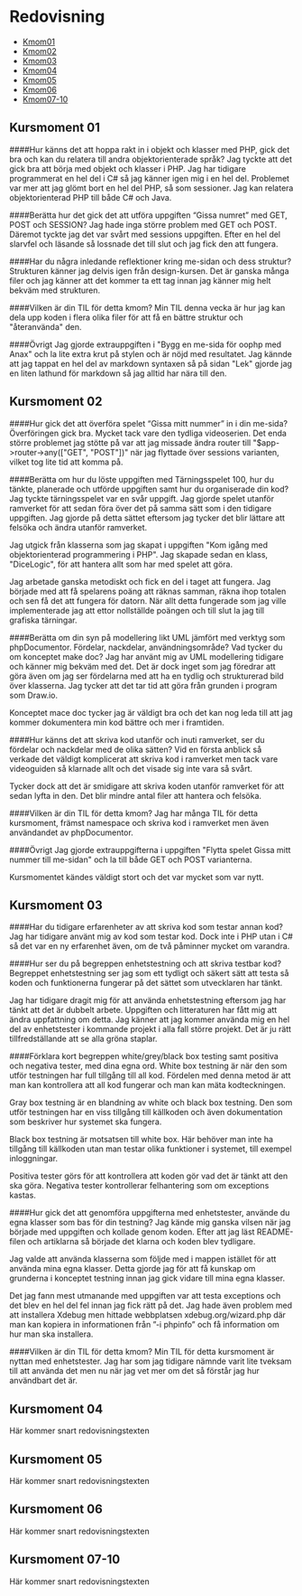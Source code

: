 ---
...
Redovisning
=========================
<nav class="nav-redovisning">
    <ul>
        <li><a href="#kmom01">Kmom01</a></li>
        <li><a href="#kmom02">Kmom02</a></li>
        <li><a href="#kmom03">Kmom03</a></li>
        <li><a href="#kmom04">Kmom04</a></li>
        <li><a href="#kmom05">Kmom05</a></li>
        <li><a href="#kmom06">Kmom06</a></li>
        <li><a href="#kmom10">Kmom07-10</a></li>
    </ul>
</nav>


<a name="kmom01"></a><h2>Kursmoment 01</h2>

####Hur känns det att hoppa rakt in i objekt och klasser med PHP, gick det bra och kan du relatera till andra objektorienterade språk?
Jag tyckte att det gick bra att börja med objekt och klasser i PHP. Jag har tidigare programmerat en hel del i C# så jag känner igen
mig i en hel del. Problemet var mer att jag glömt bort en hel del PHP, så som sessioner. Jag kan relatera objektorienterad PHP till
både C# och Java.

####Berätta hur det gick det att utföra uppgiften “Gissa numret” med GET, POST och SESSION?
Jag hade inga större problem med GET och POST. Däremot tyckte jag det var svårt med sessions uppgiften.
Efter en hel del slarvfel och läsande så lossnade det till slut och jag fick den att fungera.

####Har du några inledande reflektioner kring me-sidan och dess struktur?
Strukturen känner jag delvis igen från design-kursen. Det är ganska många filer och jag känner
att det kommer ta ett tag innan jag känner mig helt bekväm med strukturen.

####Vilken är din TIL för detta kmom?
Min TIL denna vecka är hur jag kan dela upp koden i flera olika filer för att få en bättre
struktur och "återanvända" den.

####Övrigt
Jag gjorde extrauppgiften i "Bygg en me-sida för oophp med Anax" och la lite extra krut på stylen och
är nöjd med resultatet. Jag kännde att jag tappat en hel del av markdown syntaxen så på sidan "Lek"
gjorde jag en liten lathund för markdown så jag alltid har nära till den.  



<a name="kmom02"></a><h2>Kursmoment 02</h2>

####Hur gick det att överföra spelet “Gissa mitt nummer” in i din me-sida?
Överföringen gick bra. Mycket tack vare den tydliga videoserien. Det enda större problemet jag stötte på var
att jag missade ändra router till "$app->router->any(["GET", "POST"])" när jag flyttade över sessions varianten,
vilket tog lite tid att komma på.

####Berätta om hur du löste uppgiften med Tärningsspelet 100, hur du tänkte, planerade och utförde uppgiften samt hur du organiserade din kod?
Jag tyckte tärningsspelet var en svår uppgift. Jag gjorde spelet utanför ramverket för att sedan föra över det på samma sätt
som i den tidigare uppgiften. Jag gjorde på detta sättet eftersom jag tycker det blir lättare att felsöka och ändra utanför
ramverket.

Jag utgick från klasserna som jag skapat i uppgiften "Kom igång med objektorienterad programmering i PHP". Jag skapade sedan
en klass, "DiceLogic", för att hantera allt som har med spelet att göra.

Jag arbetade ganska metodiskt och fick en del i taget att fungera. Jag började med att få spelarens poäng att räknas samman, räkna ihop totalen och sen få det att fungera för datorn. När allt detta fungerade som jag ville implementerade jag att ettor
nollställde poängen och till slut la jag till grafiska tärningar.

####Berätta om din syn på modellering likt UML jämfört med verktyg som phpDocumentor. Fördelar, nackdelar, användningsområde? Vad tycker du om konceptet make doc?
Jag har använt mig av UML modellering tidigare och känner mig bekväm med det. Det är dock inget som jag föredrar att göra även om jag ser fördelarna med att ha en tydlig och strukturerad bild över klasserna. Jag tycker att det tar tid att göra från
grunden i program som Draw.io.

Konceptet mace doc tycker jag är väldigt bra och det kan nog leda till att jag kommer dokumentera min kod bättre och mer i framtiden.

####Hur känns det att skriva kod utanför och inuti ramverket, ser du fördelar och nackdelar med de olika sätten?
Vid en första anblick så verkade det väldigt komplicerat att skriva kod i ramverket men tack vare videoguiden så klarnade allt
och det visade sig inte vara så svårt.

Tycker dock att det är smidigare att skriva koden utanför ramverket för att sedan lyfta in den. Det blir mindre antal filer
att hantera och felsöka.

####Vilken är din TIL för detta kmom?
Jag har många TIL för detta kursmoment, främst namespace och skriva kod i ramverket men även användandet av phpDocumentor.

####Övrigt
Jag gjorde extrauppgifterna i uppgiften "Flytta spelet Gissa mitt nummer till me-sidan" och la till både GET och POST varianterna.

Kursmomentet kändes väldigt stort och det var mycket som var nytt.


<a name="kmom03"></a><h2>Kursmoment 03</h2>

####Har du tidigare erfarenheter av att skriva kod som testar annan kod?
Jag har tidigare använt mig av kod som testar kod. Dock inte i PHP utan i C# så det var en ny erfarenhet även, om de två påminner mycket om varandra.

####Hur ser du på begreppen enhetstestning och att skriva testbar kod?
Begreppet enhetstestning ser jag som ett tydligt och säkert sätt att testa så koden och funktionerna fungerar på det sättet som utvecklaren har tänkt.

Jag har tidigare dragit mig för att använda enhetstestning eftersom jag har tänkt att det är dubbelt arbete. Uppgiften och litteraturen har fått mig att ändra uppfattning om detta. Jag känner att jag kommer använda mig en hel del av enhetstester i kommande projekt i alla fall större projekt. Det är ju rätt tillfredställande att se alla gröna staplar.

####Förklara kort begreppen white/grey/black box testing samt positiva och negativa tester, med dina egna ord.
White box testning är när den som utför testningen har full tillgång till all kod. Fördelen med denna metod är att man kan kontrollera att all kod fungerar och man kan mäta kodteckningen.

Gray box testning är en blandning av white och black box testning. Den som utför testningen har en viss tillgång till källkoden och även dokumentation som beskriver hur systemet ska fungera.

Black box testning är motsatsen till white box. Här behöver man inte ha tillgång till källkoden utan man testar olika funktioner i systemet, till exempel inloggningar.

Positiva tester görs för att kontrollera att koden gör vad det är tänkt att den ska göra. Negativa tester kontrollerar felhantering som om exceptions kastas.

####Hur gick det att genomföra uppgifterna med enhetstester, använde du egna klasser som bas för din testning?
Jag kände mig ganska vilsen när jag började med uppgiften och kollade genom koden. Efter att jag läst README-filen och artiklarna så började det klarna och koden blev tydligare.

Jag valde att använda klasserna som följde med i mappen istället för att använda mina egna klasser. Detta gjorde jag för att få kunskap om grunderna i konceptet testning innan jag gick vidare till mina egna klasser.

Det jag fann mest utmanande med uppgiften var att testa exceptions och det blev en hel del fel innan jag fick rätt på det. Jag hade även problem med att installera Xdebug men hittade webbplatsen xdebug.org/wizard.php där man kan kopiera in informationen från ”-i phpinfo” och få information om hur man ska installera.

####Vilken är din TIL för detta kmom?
Min TIL för detta kursmoment är nyttan med enhetstester. Jag har som jag tidigare nämnde varit lite tveksam till att använda det men nu när jag vet mer om det så förstår jag hur användbart det är. 





<a name="kmom04"></a><h2>Kursmoment 04</h2>

Här kommer snart redovisningstexten



<a name="kmom05"></a><h2>Kursmoment 05</h2>

Här kommer snart redovisningstexten



<a name="kmom06"></a><h2>Kursmoment 06</h2>

Här kommer snart redovisningstexten



<a name="kmom10"></a><h2>Kursmoment 07-10</h2>

Här kommer snart redovisningstexten
